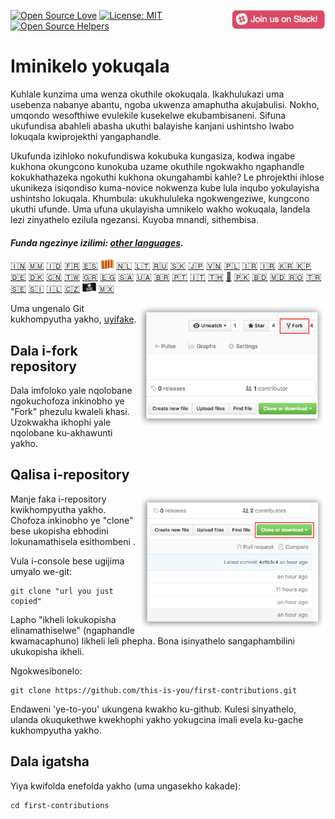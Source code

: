 [![Open Source Love](https://badges.frapsoft.com/os/v1/open-source.svg?v=103)](https://github.com/ellerbrock/open-source-badges/)
[<img align="right" width="150" src="assets/join-slack-team.png">](https://join.slack.com/t/firstcontributors/shared_invite/enQtMzE1MTYwNzI3ODQ0LTZiMDA2OGI2NTYyNjM1MTFiNTc4YTRhZTg4OWZjMzA0ZWZmY2UxYzVkMzI1ZmVmOWI4ODdkZWQwNTM2NDVmNjY)
[![License: MIT](https://img.shields.io/badge/License-MIT-green.svg)](https://opensource.org/licenses/MIT)
[![Open Source Helpers](https://www.codetriage.com/roshanjossey/first-contributions/badges/users.svg)](https://www.codetriage.com/roshanjossey/first-contributions)


# Iminikelo yokuqala

Kuhlale kunzima uma wenza okuthile okokuqala. Ikakhulukazi uma usebenza nabanye abantu, ngoba ukwenza amaphutha akujabulisi. Nokho, umqondo wesofthiwe evulekile kusekelwe ekubambisaneni. Sifuna ukufundisa abahleli abasha ukuthi balayishe kanjani ushintsho lwabo lokuqala kwiprojekthi yangaphandle.

Ukufunda izihloko nokufundiswa kokubuka kungasiza, kodwa ingabe kukhona okungcono kunokuba uzame okuthile ngokwakho ngaphandle kokukhathazeka ngokuthi kukhona okungahambi kahle? Le phrojekthi ihlose ukunikeza isiqondiso kuma-novice nokwenza kube lula inqubo yokulayisha ushintsho lokuqala. Khumbula: ukukhululeka ngokwengeziwe, kungcono ukuthi ufunde. Uma ufuna ukulayisha umnikelo wakho wokuqala, landela lezi zinyathelo ezilula ngezansi. Kuyoba mnandi, sithembisa.



#### *Funda ngezinye izilimi:  [other languages](translations/Translations.md).*

[🇮🇳](translations/README.hi.md)
[🇲🇲](translations/README.mm_unicode.md)
[🇮🇩](translations/README.id.md)
[🇫🇷](translations/README.fr.md)
[🇪🇸](translations/README.es.md)
[<img src="assets/catalan1.png" width="22">](translations/README.ca.md)
[🇳🇱](translations/README.nl.md)
[🇱🇹](translations/README.lt.md)
[🇷🇺](translations/README.ru.md)
[:slovakia:](translations/README.slk.md)
[🇯🇵](translations/README.ja.md)
[🇻🇳](translations/README.vn.md)
[🇵🇱](translations/README.pl.md)
[🇮🇷](translations/README.fa.md)
[🇮🇷](translations/README.fa.en.md)
[🇰🇷 🇰🇵](translations/README.ko.md)
[🇩🇪](translations/README.de.md)
[🇩🇰](translations/README.da.md)
[🇨🇳](translations/README.chs.md)
[🇹🇼](translations/README.cht.md)
[🇬🇷](translations/README.gr.md)
[🇪🇬](translations/README.eg.md)
[🇸🇦](translations/README.ar.md)
[🇺🇦](translations/README.ua.md)
[🇧🇷](translations/README.pt_br.md)
[🇵🇹](translations/README.pt-pt.md)
[🇮🇹](translations/README.it.md)
[🇹🇭](translations/README.th.md)
[🏴](translations/README.gl.md)
[🇵🇰](translations/README.ur.md)
[:bangladesh:](translations/README.bn.md)
[🇲🇩 🇷🇴](translations/README.ro.md)
[🇹🇷](translations/README.tr.md)
[🇸🇪](translations/README.se.md)
[:slovenia:](translations/README.sl.md)
[🇮🇱](translations/README.hb.md)
[🇨🇿](translations/README.cs.md)
[<img src="assets/pirate.png" width="22">](translations/README.en-pirate.md)
[🇲🇽](translations/README.mx.md)



<img align="right" width="300" src="assets/fork.png" alt="fork this repository" />


Uma ungenalo Git kukhompyutha yakho, [uyifake]( https://help.github.com/articles/set-up-git/).

## Dala i-fork repository

Dala imfoloko yale nqolobane ngokuchofoza inkinobho ye "Fork" phezulu kwaleli khasi. Uzokwakha ikhophi yale nqolobane ku-akhawunti yakho.

## Qalisa i-repository

<img align="right" width="300" src="assets/clone.png" alt="clone this repository" />

Manje faka i-repository kwikhompyutha yakho. Chofoza inkinobho ye "clone" bese ukopisha ebhodini lokunamathisela esithombeni .

Vula i-console bese ugijima umyalo we-git:

```
git clone "url you just copied"
```
Lapho "ikheli lokukopisha elinamathiselwe" (ngaphandle kwamacaphuno) likheli leli phepha. Bona isinyathelo sangaphambilini ukukopisha ikheli.

Ngokwesibonelo:

```
git clone https://github.com/this-is-you/first-contributions.git
```

Endaweni 'ye-to-you' ukungena kwakho ku-github. Kulesi sinyathelo, ulanda okuqukethwe kwekhophi yakho yokugcina imali evela ku-gache kukhompyutha yakho.

## Dala igatsha

Yiya kwifolda enefolda yakho (uma ungasekho kakade):

```
cd first-contributions
```